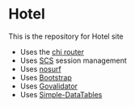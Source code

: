# Hotel

This is the repository for Hotel site

- Uses the [chi router](https://github.com/go-chi/chi/)
- Uses [SCS](https://github.com/alexedwards/scs/) session management
- Uses [nosurf](https://github.com/justinas/nosurf)
- Uses [Bootstrap](https://getbootstrap.com/)
- Uses [Govalidator](https://github.com/asaskevich/govalidator)
- Uses [Simple-DataTables](https://github.com/fiduswriter/Simple-DataTables)
